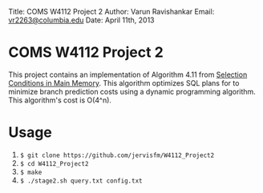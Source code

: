 Title: COMS W4112 Project 2
Author: Varun Ravishankar
Email: vr2263@columbia.edu
Date: April 11th, 2013

# COMS W4112 Project 2

This project contains an implementation of Algorithm 4.11 from
[Selection Conditions in Main Memory]. This algorithm optimizes SQL
plans for to minimize branch prediction costs using a dynamic
programming algorithm. This algorithm's cost is O(4^n).

# Usage

1. `$ git clone https://github.com/jervisfm/W4112_Project2`
2. `$ cd W4112_Project2`
3. `$ make`
4. `$ ./stage2.sh query.txt config.txt`


[Selection Conditions in Main Memory]: http://www.cs.columbia.edu/~kar/pubsk/selcondsTODS.pdf
